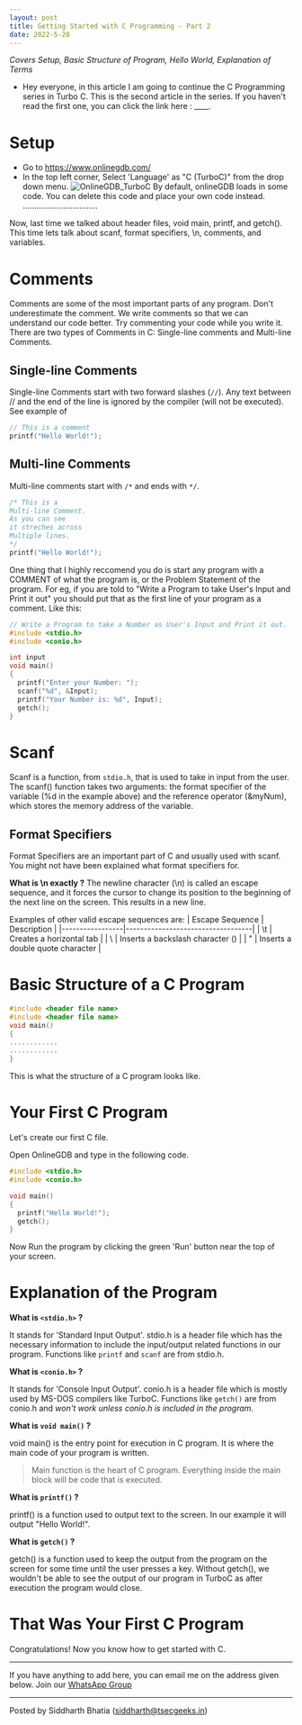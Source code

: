 ```yaml
---
layout: post
title: Getting Started with C Programming - Part 2
date: 2022-5-20
---
```


_Covers Setup, Basic Structure of Program, Hello World, Explanation of Terms_

<!-- more -->

+ Hey everyone, in this article I am going to continue the C Programming series in Turbo C. This is the second article in the series. If you haven't read the first one, you can click the link here : ____.

# Setup
+ Go to <https://www.onlinegdb.com/>
+ In the top left corner, Select 'Language' as "C (TurboC)" from the drop down menu. 
![OnlineGDB_TurboC](https://user-images.githubusercontent.com/46340124/163584994-c86cf4cc-e69a-4369-8d6d-d09ed0dd627a.png)
By default, onlineGDB loads in some code. You can delete this code and place your own code instead.
.................................

Now, last time we talked about header files, void main, printf, and getch().
This time lets talk about scanf, format specifiers, \n, comments, and variables.

# Comments
Comments are some of the most important parts of any program. Don't underestimate the comment. We write comments so that we can understand our code better. Try commenting your code while you write it.
There are two types of Comments in C: Single-line comments and Multi-line Comments.

## Single-line Comments
Single-line Comments start with two forward slashes (`//`).
Any text between // and the end of the line is ignored by the compiler (will not be executed).
See example of 
```c
// This is a comment
printf("Hello World!");
```

## Multi-line Comments
Multi-line comments start with `/*` and ends with `*/`.
```c
/* This is a 
Multi-line Comment.
As you can see
it streches across
Multiple lines.
*/
printf("Hello World!");
````


One thing that I highly reccomend you do is start any program with a COMMENT of what the program is, or the Problem Statement of the program. For eg, if you are told to "Write a Program to take User's Input and Print it out" you should put that as the first line of your program as a comment. Like this:
```c
// Write a Program to take a Number as User's Input and Print it out.
#include <stdio.h>
#include <conio.h>

int input
void main() 
{
  printf("Enter your Number: ");
  scanf("%d", &Input);
  printf("Your Number is: %d", Input);
  getch();
}
```
# Scanf
Scanf is a function, from `stdio.h`, that is used to take in input from the user. 
The scanf() function takes two arguments: the format specifier of the variable (%d in the example above) and the reference operator (&myNum), which stores the memory address of the variable.

## Format Specifiers
Format Specifiers are an important part of C and usually used with scanf. You might not have been explained what format specifiers for. 

**What is \n exactly ?**
The newline character (\n) is called an escape sequence, and it forces the cursor to change its position to the beginning of the next line on the screen. This results in a new line.

Examples of other valid escape sequences are: 
| Escape Sequence | Description                       |
|-----------------|-----------------------------------|
| \t              | Creates a horizontal tab          |
| \\              | Inserts a backslash character (\) |
| \"              | Inserts a double quote character  |













# Basic Structure of a C Program
```c
#include <header file name>
#include <header file name>
void main()
{
............
............
}
```
This is what the structure of a C program looks like.

# Your First C Program
Let's create our first C file.

Open OnlineGDB and type in the following code.

```c
#include <stdio.h>
#include <conio.h>

void main() 
{
  printf("Hello World!");
  getch();
}
```
Now Run the program by clicking the green 'Run' button near the top of your screen.

# Explanation of the Program

**What is `<stdio.h>` ?**

It stands for 'Standard Input Output'. stdio.h is a header file which has the necessary information to include the input/output related functions in our program. Functions like `printf` and `scanf` are from stdio.h.

**What is `<conio.h>` ?**

It stands for 'Console Input Output'. conio.h is a header file which is mostly used by MS-DOS compilers like TurboC. Functions like `getch()` are from conio.h and _won't work unless conio.h is included in the program_.

**What is `void main()` ?**

void main() is the entry point for execution in C program. It is where the main code of your program is written. 
> Main function is the heart of C program. Everything inside the main block will be code that is executed.

**What is `printf()` ?**

printf() is a function used to output text to the screen. In our example it will output "Hello World!".

**What is `getch()` ?**

getch() is a function used to keep the output from the program on the screen for some time until the user presses a key. Without getch(), we wouldn't be able to see the output of our program in TurboC as after execution the program would close.


# That Was Your First C Program
Congratulations! Now you know how to get started with C. 


---

If you have anything to add here, you can email me on the address given below.
Join our [WhatsApp Group](https://chat.whatsapp.com/K3NrW5tPwrsHhfbdYstjLl)

---

Posted by Siddharth Bhatia ([siddharth@tsecgeeks.in](mailto:siddharth@tsecgeeks.in))
